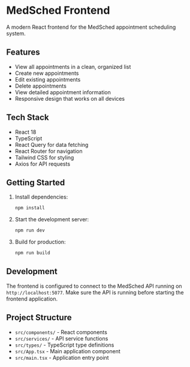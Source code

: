# MedSched Frontend

A modern React frontend for the MedSched appointment scheduling system.

## Features

- View all appointments in a clean, organized list
- Create new appointments
- Edit existing appointments
- Delete appointments
- View detailed appointment information
- Responsive design that works on all devices

## Tech Stack

- React 18
- TypeScript
- React Query for data fetching
- React Router for navigation
- Tailwind CSS for styling
- Axios for API requests

## Getting Started

1. Install dependencies:
   ```bash
   npm install
   ```

2. Start the development server:
   ```bash
   npm run dev
   ```

3. Build for production:
   ```bash
   npm run build
   ```

## Development

The frontend is configured to connect to the MedSched API running on `http://localhost:5077`. Make sure the API is running before starting the frontend application.

## Project Structure

- `src/components/` - React components
- `src/services/` - API service functions
- `src/types/` - TypeScript type definitions
- `src/App.tsx` - Main application component
- `src/main.tsx` - Application entry point

